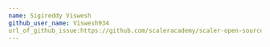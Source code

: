 ```yaml
---
name: Sigireddy Viswesh
github_user_name: Viswesh934
url_of_github_issue:https://github.com/scaleracademy/scaler-open-source-september-challenge/issues/335
---
```

